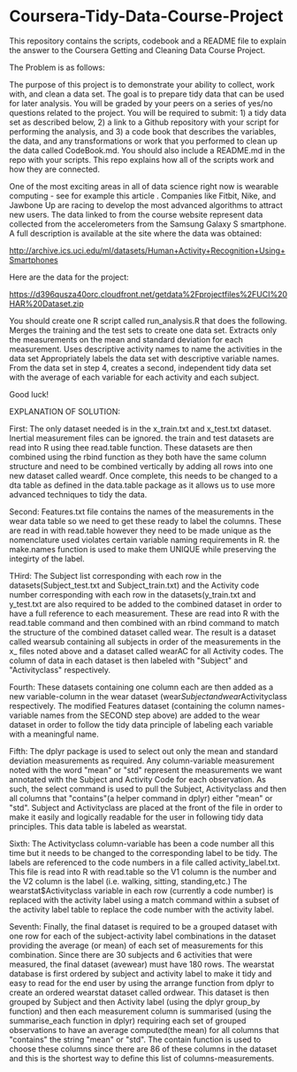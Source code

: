 # Coursera-Tidy-Data-Course-Project
This repository contains the scripts, codebook and a README file to explain the answer to the Coursera Getting and Cleaning Data Course Project.

The Problem is as follows:

The purpose of this project is to demonstrate your ability to collect, work with, and clean a data set. The goal is to prepare tidy data that can be used for later analysis. You will be graded by your peers on a series of yes/no questions related to the project. You will be required to submit: 1) a tidy data set as described below, 2) a link to a Github repository with your script for performing the analysis, and 3) a code book that describes the variables, the data, and any transformations or work that you performed to clean up the data called CodeBook.md. You should also include a README.md in the repo with your scripts. This repo explains how all of the scripts work and how they are connected.  

One of the most exciting areas in all of data science right now is wearable computing - see for example this article . Companies like Fitbit, Nike, and Jawbone Up are racing to develop the most advanced algorithms to attract new users. The data linked to from the course website represent data collected from the accelerometers from the Samsung Galaxy S smartphone. A full description is available at the site where the data was obtained: 

http://archive.ics.uci.edu/ml/datasets/Human+Activity+Recognition+Using+Smartphones 

Here are the data for the project: 

https://d396qusza40orc.cloudfront.net/getdata%2Fprojectfiles%2FUCI%20HAR%20Dataset.zip 

 You should create one R script called run_analysis.R that does the following. 
Merges the training and the test sets to create one data set.
Extracts only the measurements on the mean and standard deviation for each measurement. 
Uses descriptive activity names to name the activities in the data set
Appropriately labels the data set with descriptive variable names. 
From the data set in step 4, creates a second, independent tidy data set with the average of each variable for each activity and each subject.

Good luck!

EXPLANATION OF SOLUTION:

First: The only dataset needed is in the x_train.txt and x_test.txt dataset.  Inertial measurement files can be ignored. the train and test datasets are read into R using thee read.table function. These datasets are then combined using the rbind function as they both have the same column structure and need to be combined vertically by adding all rows into one new dataset called weardf. Once complete, this needs to be changed to a dta table as defined in the data.table package as it allows us to use more advanced techniques to tidy the data.

Second: Features.txt file contains the names of the measurements in the wear data table so we need to get these ready to label the columns.  These are read in with read.table however they need to be made unique as the nomenclature used violates certain variable naming requirements in R. the make.names function is used to make them UNIQUE while preserving the integirty of the label.

THird: The Subject list corresponding with each row in the datasets(Subject_test.txt and Subject_train.txt) and the Activity code number corresponding with each row in the datasets(y_train.txt and y_test.txt are also required to be added to the combined dataset in order to have a full reference to each measurement. These are read into R with the read.table command and then combined with an rbind command to match the structure of the combined dataset called wear. The result is a dataset called wearsub containing all subjects in order of the measurements in the x_ files noted above and a dataset called wearAC for all Activity codes. The column of data in each dataset is then labeled with "Subject" and "Activityclass" respectively.

Fourth: These datasets containing one column each are then added as a new variable-column in the wear dataset (wear$Subject and wear$Activityclass respectively. The modified Features dataset (containing the column names-variable names from the SECOND step above) are added to the wear dataset in order to follow the tidy data principle of labeling each variable with a meaningful name.

Fifth: The dplyr package is used to select out only the mean and standard deviation measurements as required. Any column-variable measurement noted with the word "mean" or "std" represent the measurements we want annotated with the Subject and Activity Code for each observation. As such, the select command is used to pull the Subject, Activityclass and then all columns that "contains"(a helper command in dplyr) either "mean" or "std". Subject and Activityclass are placed at the front of the file in order to make it easily and logically readable for the user in following tidy data principles. This data table is labeled as wearstat.

Sixth: The Activityclass column-variable has been a code number all this time but it needs to be changed to the corresponding label to be tidy. The labels are referenced to the code numbers in a file called activity_label.txt. This file is read into R with read.table so the V1 column is the number and the V2 column is the label (i.e. walking, sitting, standing,etc.) The wearstat$Activityclass variable in each row (currently a code number) is replaced with the activity label using a match command within a subset of the activity label table to replace the code number with the activity label.

Seventh: Finally, the final dataset is required to be a grouped dataset with one row for each of the subject-activity label combinations in the dataset providing the average (or mean) of each set of measurements for this combination. Since there are 30 subjects and 6 activities that were measured, the final dataset (avewear) must have 180 rows. The wearstat database is first ordered by subject and activity label to make it tidy and easy to read for the end user by using the arrange function from dplyr to create an ordered wearstat dataset called ordwear. This dataset is then grouped by Subject and then Activity label (using the dplyr group_by function) and then each measurement column is summarised (using the summarise_each function in dplyr) requiring each set of grouped observations to have an average computed(the mean) for all columns that "contains" the string "mean" or "std".  The contain function is used to choose these columns since there are 86 of these columns in the dataset and this is the shortest way to define this list of columns-measurements.
